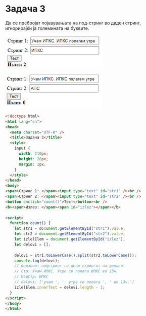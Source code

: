 # Задача 3

Да се пребројат појавувањата на под-стринг во даден стринг, игнорирајќи ја големината на буквите.

![image](img/screen1.PNG)

![image](img/screen2.PNG)

```html
<!doctype html>
<html lang="en">
<head>
  <meta charset="UTF-8" />
  <title>Задача 3</title>
  <style>
    input {
      width: 210px;
      height: 20px;
      margin: 2px;
    }
  </style>
</head>
<body>
<span>Стринг 1: </span><input type="text" id="str1" /><br />
<span>Стринг 2: </span><input type="text" id="str2" /><br />
<button onclick="count()">Тест</button><br />
<b><span>Излез: </span><span id="izlez"></span></b>

<script>
  function count() {
    let str1 = document.getElementById("str1").value;
    let str2 = document.getElementById("str2").value;
    let izlelElem = document.getElementById("izlez");
    let delovi = [];

    delovi = str1.toLowerCase().split(str2.toLowerCase());
    console.log(delovi);
    // бараниот подстринг го дели стрингот на делови
    // Стр: Учам ИПКС. Утре се полага ИПКС во 13ч.
    // ПодСтр: ИПКС
    // delovi: ['учам ', '. утре се полага ', ' во 13ч.']
    izlelElem.innerText = delovi.length - 1;
  }
</script>
</body>
</html>
```
